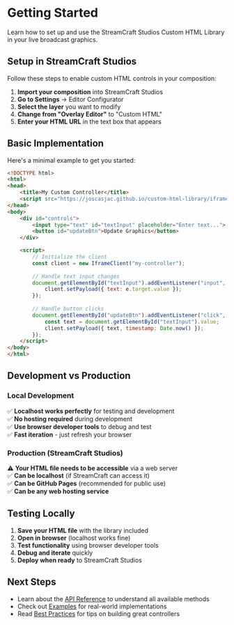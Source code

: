 # Getting Started

Learn how to set up and use the StreamCraft Studios Custom HTML Library in your live broadcast graphics.

## Setup in StreamCraft Studios

Follow these steps to enable custom HTML controls in your composition:

1. **Import your composition** into StreamCraft Studios
2. **Go to Settings** → Editor Configurator
3. **Select the layer** you want to modify
4. **Change from "Overlay Editor"** to "Custom HTML"
5. **Enter your HTML URL** in the text box that appears

## Basic Implementation

Here's a minimal example to get you started:

```html
<!DOCTYPE html>
<html>
<head>
    <title>My Custom Controller</title>
    <script src="https://joscasjac.github.io/custom-html-library/iframe-client.js"></script>
</head>
<body>
    <div id="controls">
        <input type="text" id="textInput" placeholder="Enter text...">
        <button id="updateBtn">Update Graphics</button>
    </div>

    <script>
        // Initialize the client
        const client = new IframeClient("my-controller");
        
        // Handle text input changes
        document.getElementById("textInput").addEventListener("input", (e) => {
            client.setPayload({ text: e.target.value });
        });
        
        // Handle button clicks
        document.getElementById("updateBtn").addEventListener("click", () => {
            const text = document.getElementById("textInput").value;
            client.setPayload({ text, timestamp: Date.now() });
        });
    </script>
</body>
</html>
```

## Development vs Production

### Local Development
✅ **Localhost works perfectly** for testing and development  
✅ **No hosting required** during development  
✅ **Use browser developer tools** to debug and test  
✅ **Fast iteration** - just refresh your browser  

### Production (StreamCraft Studios)
⚠️ **Your HTML file needs to be accessible** via a web server  
✅ **Can be localhost** (if StreamCraft can access it)  
✅ **Can be GitHub Pages** (recommended for public use)  
✅ **Can be any web hosting service**  

## Testing Locally

1. **Save your HTML file** with the library included
2. **Open in browser** (localhost works fine)
3. **Test functionality** using browser developer tools
4. **Debug and iterate** quickly
5. **Deploy when ready** to StreamCraft Studios

## Next Steps

- Learn about the [API Reference](./api-reference.md) to understand all available methods
- Check out [Examples](./examples.md) for real-world implementations
- Read [Best Practices](./best-practices.md) for tips on building great controllers
